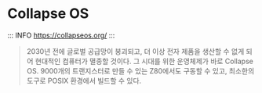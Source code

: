 # Collapse OS

::: INFO
https://collapseos.org/
:::

> 2030년 전에 글로벌 공급망이 붕괴되고, 더 이상 전자 제품을 생산할 수 없게 되어 현대적인 컴퓨터가 멸종할 것이다. 그 시대를 위한 운영체제가 바로 Collapse OS. 9000개의 트랜지스터로 만들 수 있는 Z80에서도 구동할 수 있고, 최소한의 도구로 POSIX 환경에서 빌드할 수 있다.
